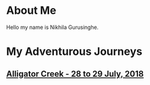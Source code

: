 # About Me

Hello my name is Nikhila Gurusinghe.

# My Adventurous Journeys

## [Alligator Creek - 28 to 29 July, 2018](https://riversharp4.github.io/DukeOfEdinburgh/AlligatorCreek.html)


